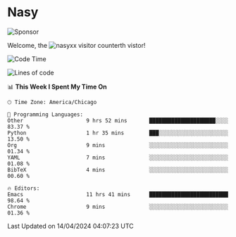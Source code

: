 # Nasy

<!--
<p align="center">
<img height="200" src="https://github-readme-stats.vercel.app/api?username=nasyxx&count_private=true&show_icons=true&theme=dracula&include_all_commits=true"/>
<img height="200" src="https://github-readme-stats.vercel.app/api/top-langs/?username=nasyxx&theme=dracula&hide=html,jupyter+notebook&count_private=true&show_icons=true"/>
</p>

  
----------------
-->

![Sponsor](https://img.shields.io/static/v1.svg?label=Sponsor&message=%E2%9D%A4&logo=GitHub&style=flat&color=pink)
 
Welcome, the ![nasyxx visitor counter](https://count.getloli.com/get/@nasyxx?theme=rule34)th vistor!
 
<!--START_SECTION:waka-->
![Code Time](http://img.shields.io/badge/Code%20Time-4%2C388%20hrs%2010%20mins-blue)

![Lines of code](https://img.shields.io/badge/From%20Hello%20World%20I%27ve%20Written-6.3%20million%20lines%20of%20code-blue)

📊 **This Week I Spent My Time On** 

```text
🕑︎ Time Zone: America/Chicago

💬 Programming Languages: 
Other                    9 hrs 52 mins       █████████████████████░░░░   83.37 % 
Python                   1 hr 35 mins        ███░░░░░░░░░░░░░░░░░░░░░░   13.50 % 
Org                      9 mins              ░░░░░░░░░░░░░░░░░░░░░░░░░   01.34 % 
YAML                     7 mins              ░░░░░░░░░░░░░░░░░░░░░░░░░   01.08 % 
BibTeX                   4 mins              ░░░░░░░░░░░░░░░░░░░░░░░░░   00.60 % 

🔥 Editors: 
Emacs                    11 hrs 41 mins      █████████████████████████   98.64 % 
Chrome                   9 mins              ░░░░░░░░░░░░░░░░░░░░░░░░░   01.36 % 
```


 Last Updated on 14/04/2024 04:07:23 UTC
<!--END_SECTION:waka-->

<!-- ![visitors](https://visitor-badge.laobi.icu/badge?page_id=nasyxx.nasyxx) -->
